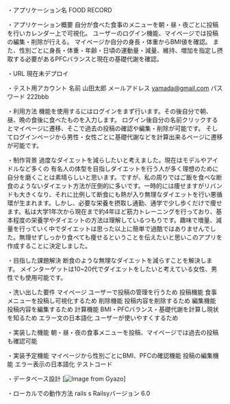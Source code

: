 ・アプリケーション名      FOOD RECORD

・アプリケーション概要    自分が食べた食事のメニューを朝・昼・夜ごとに投稿を行いカレンダー上で可視化。
                      ユーザーのログイン機能、マイページでは投稿の編集・削除が行える。
                      マイページか自分の身長・体重からBMI値を確認。
                      また、性別ごとに身長・体重・年齢・日頃の運動量・減量、維持、増加を指定し摂取する必要があるPFCバランスと現在の基礎代謝を確認。
                        
・URL                 現在未デプロイ

・テスト用アカウント     名前          山田太郎
                      メールアドレス  yamada@gmail.com
                      パスワード     222bbb

・利用方法              機能を使用するにはログインをまず行います。その後自分で朝、昼、晩の食後に食べたものを入力します。
                      ログイン後自分の名前クリックするとマイページに遷移、そこで過去の投稿の確認や編集・削除が可能です。
                      そしてログインページから男性・女性ごとに基礎代謝などを計算出来るページに遷移が可能です。

・制作背景              過度なダイエットを減らしたいと考えました。現在はモデルやアイドルなど多くの
                      有名人の体型を目指しダイエットを行う人が多く理想のために自分を磨くことは素晴らしいと思います。ですが、私の周りではご飯を食べな断食のようないダイエット方法が圧倒的に多いです。一時的には痩せますがリバンドも大きくなり、それに比例して断食にも熱が入り無理なダイエットを行い悪循環が生まれます。しかし、必要な栄養を摂取し通勤、通学で少し歩くだけで痩せます。私は大学1年次から現在まで約4年ほど筋力トレーニングを行っており、基本程度の栄養学やダイエットの方法は理解しているつもりです。趣味で増量、減量を行っていく中でダイエットは思った以上に簡単で過酷ではありませんでした。無理せずしっかり食べても痩せるということを伝えたいと思いこのアプリを作成することに決定しました。

・目指した課題解決       断食のような無理なダイエットを減らすことを解決します。
                      メインターゲットは10~20代でダイエットをしたいと考えている女性、男性でも使用可能です。

・洗い出した要件         マイページ          ユーザーで投稿の管理を行うため
                      投稿機能            食事メニューを投稿し可視化するため
                      削除機能            投稿内容を削除するため
                      編集機能            投稿内容を編集するため
                      計算機能            BMI・PFCバランス・基礎代謝を計算し現状を知るため
                      エラー文の日本語化    ユーザーが使いやすくするため

・実装した機能           朝・昼・夜の食事メニューを投稿、マイページでは過去の投稿も確認可能

・実装予定機能           マイページから性別ごとにBMI、PFCの確認機能
                       投稿の編集機能
                       エラー表示の日本語化
                       テストコード

・データベース設計       [![Image from Gyazo](https://i.gyazo.com/ecb84563acd50d6ea33deea90a9e328a.png)]

・ローカルでの動作方法    rails s
                      Railsyバージョン  6.0